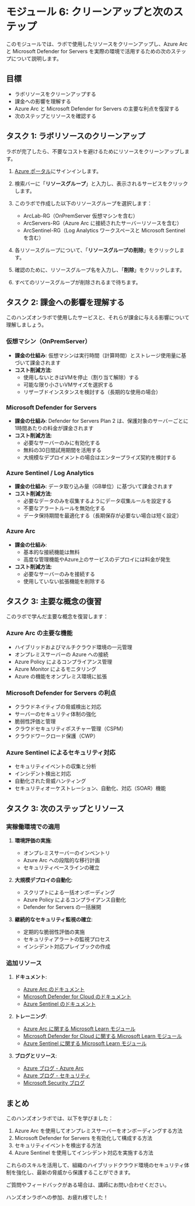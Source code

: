 # モジュール 6: クリーンアップと次のステップ

このモジュールでは、ラボで使用したリソースをクリーンアップし、Azure Arc と Microsoft Defender for Servers を実際の環境で活用するための次のステップについて説明します。

## 目標

- ラボリソースをクリーンアップする
- 課金への影響を理解する
- Azure Arc と Microsoft Defender for Servers の主要な利点を復習する
- 次のステップとリソースを確認する

## タスク 1: ラボリソースのクリーンアップ

ラボが完了したら、不要なコストを避けるためにリソースをクリーンアップします。

1. [Azure ポータル](https://portal.azure.com)にサインインします。
2. 検索バーに「**リソースグループ**」と入力し、表示されるサービスをクリックします。
3. このラボで作成した以下のリソースグループを選択します：

   - ArcLab-RG（OnPremServer 仮想マシンを含む）
   - ArcServers-RG（Azure Arc に接続されたサーバーリソースを含む）
   - ArcSentinel-RG（Log Analytics ワークスペースと Microsoft Sentinel を含む）

4. 各リソースグループについて、「**リソースグループの削除**」をクリックします。
5. 確認のために、リソースグループ名を入力し、「**削除**」をクリックします。
6. すべてのリソースグループが削除されるまで待ちます。

## タスク 2: 課金への影響を理解する

このハンズオンラボで使用したサービスと、それらが課金に与える影響について理解しましょう。

### 仮想マシン（OnPremServer）

- **課金の仕組み**: 仮想マシンは実行時間（計算時間）とストレージ使用量に基づいて課金されます
- **コスト削減方法**: 
  - 使用しないときはVMを停止（割り当て解除）する
  - 可能な限り小さいVMサイズを選択する
  - リザーブドインスタンスを検討する（長期的な使用の場合）

### Microsoft Defender for Servers

- **課金の仕組み**: Defender for Servers Plan 2 は、保護対象のサーバーごとに1時間あたりの料金が課金されます
- **コスト削減方法**:
  - 必要なサーバーのみに有効化する
  - 無料の30日間試用期間を活用する
  - 大規模なデプロイメントの場合はエンタープライズ契約を検討する

### Azure Sentinel / Log Analytics

- **課金の仕組み**: データ取り込み量（GB単位）に基づいて課金されます
- **コスト削減方法**:
  - 必要なデータのみを収集するようにデータ収集ルールを設定する
  - 不要なアラートルールを無効化する
  - データ保持期間を最適化する（長期保存が必要ない場合は短く設定）

### Azure Arc

- **課金の仕組み**: 
  - 基本的な接続機能は無料
  - 高度な管理機能やAzure上のサービスのデプロイには料金が発生
- **コスト削減方法**:
  - 必要なサーバーのみを接続する
  - 使用していない拡張機能を削除する

## タスク 3: 主要な概念の復習

このラボで学んだ主要な概念を復習します：

### Azure Arc の主要な機能

- ハイブリッドおよびマルチクラウド環境の一元管理
- オンプレミスサーバーの Azure への接続
- Azure Policy によるコンプライアンス管理
- Azure Monitor によるモニタリング
- Azure の機能をオンプレミス環境に拡張

### Microsoft Defender for Servers の利点

- クラウドネイティブの脅威検出と対応
- サーバーのセキュリティ体制の強化
- 脆弱性評価と管理
- クラウドセキュリティポスチャー管理（CSPM）
- クラウドワークロード保護（CWP）

### Azure Sentinel によるセキュリティ対応

- セキュリティイベントの収集と分析
- インシデント検出と対応
- 自動化された脅威ハンティング
- セキュリティオーケストレーション、自動化、対応（SOAR）機能

## タスク 3: 次のステップとリソース

### 実稼働環境での適用

1. **環境評価の実施**:

   - オンプレミスサーバーのインベントリ
   - Azure Arc への段階的な移行計画
   - セキュリティベースラインの確立

2. **大規模デプロイの自動化**:

   - スクリプトによる一括オンボーディング
   - Azure Policy によるコンプライアンス自動化
   - Defender for Servers の一括展開

3. **継続的なセキュリティ監視の確立**:
   - 定期的な脆弱性評価の実施
   - セキュリティアラートの監視プロセス
   - インシデント対応プレイブックの作成

### 追加リソース

1. **ドキュメント**:

   - [Azure Arc のドキュメント](https://docs.microsoft.com/ja-jp/azure/azure-arc/)
   - [Microsoft Defender for Cloud のドキュメント](https://docs.microsoft.com/ja-jp/azure/defender-for-cloud/)
   - [Azure Sentinel のドキュメント](https://docs.microsoft.com/ja-jp/azure/sentinel/)

2. **トレーニング**:

   - [Azure Arc に関する Microsoft Learn モジュール](https://docs.microsoft.com/ja-jp/learn/browse/?terms=azure%20arc)
   - [Microsoft Defender for Cloud に関する Microsoft Learn モジュール](https://docs.microsoft.com/ja-jp/learn/browse/?terms=defender%20for%20cloud)
   - [Azure Sentinel に関する Microsoft Learn モジュール](https://docs.microsoft.com/ja-jp/learn/browse/?terms=azure%20sentinel)

3. **ブログとリソース**:
   - [Azure ブログ - Azure Arc](https://azure.microsoft.com/ja-jp/blog/topics/azure-arc/)
   - [Azure ブログ - セキュリティ](https://azure.microsoft.com/ja-jp/blog/topics/security/)
   - [Microsoft Security ブログ](https://www.microsoft.com/security/blog/)

## まとめ

このハンズオンラボでは、以下を学びました：

1. Azure Arc を使用してオンプレミスサーバーをオンボーディングする方法
2. Microsoft Defender for Servers を有効化して構成する方法
3. セキュリティイベントを検出する方法
4. Azure Sentinel を使用してインシデント対応を実施する方法

これらのスキルを活用して、組織のハイブリッドクラウド環境のセキュリティ体制を強化し、最新の脅威から保護することができます。

ご質問やフィードバックがある場合は、講師にお問い合わせください。

ハンズオンラボへの参加、お疲れ様でした！

